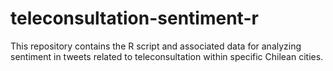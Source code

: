 # teleconsultation-sentiment-r
This repository contains the R script and associated data for analyzing sentiment in tweets related to teleconsultation within specific Chilean cities. 
